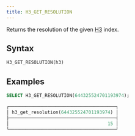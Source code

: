```yaml
---
title: H3_GET_RESOLUTION
---
```


Returns the resolution of the given [H3](https://eng.uber.com/h3/) index. 

## Syntax

```sql
H3_GET_RESOLUTION(h3)
```

## Examples

```sql
SELECT H3_GET_RESOLUTION(644325524701193974);

┌───────────────────────────────────────┐
│ h3_get_resolution(644325524701193974) │
├───────────────────────────────────────┤
│                                    15 │
└───────────────────────────────────────┘
```